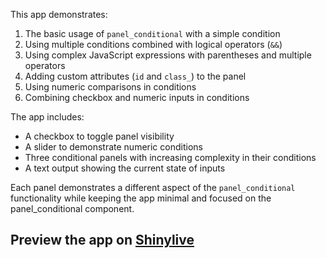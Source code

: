 This app demonstrates:

1. The basic usage of `panel_conditional` with a simple condition
2. Using multiple conditions combined with logical operators (`&&`)
3. Using complex JavaScript expressions with parentheses and multiple operators
4. Adding custom attributes (`id` and `class_`) to the panel
5. Using numeric comparisons in conditions
6. Combining checkbox and numeric inputs in conditions

The app includes:
- A checkbox to toggle panel visibility
- A slider to demonstrate numeric conditions
- Three conditional panels with increasing complexity in their conditions
- A text output showing the current state of inputs

Each panel demonstrates a different aspect of the `panel_conditional` functionality while keeping the app minimal and focused on the panel_conditional component.
## Preview the app on [Shinylive](https://shinylive.io/py/app/#h=0&code=NobwRAdghgtgpmAXAAjFADugdOgnmAGlQGMB7CAFzkqVQDMAnUmZAZwAsBLCXZTmdKQYVkDOFGIVOANzgAdCI2ZsuPLHAAe6Ma1Z8BQkd3QBXCkROciYiABM4DBQoDEyAApQA5nGSl0U8lYFSxwvOAB9PwpWAAopCgAbOABeOTAPCDgE5ABhcltOAOhsgBE4GFI0ojpOBISoACMk5IAVBhM4AEonCAB3QvZkEPrcUjNw1k57BqgGGM7EBWRl5H6KQZDJ6dn5xYgVg+RXACEoSeJkYnY4YgBrBtINZApSS-IKJmzpTkmG2sLcEtDssQsZxlcbvdHjE0hxSL0qsg0gBldjw5DoKCZBJBQjINodbr7YFI4nA1wAQVstmQUDYCSmDmer3sFQgrA+UCoyAgJngDE4FzIdkKnECQOBoIgpgoEwZ9jmaWkUASHURKPlTOVqvkeJg3GSAAYiDAoBpkgBGQ3G5DajrJADsAFYiSTSW7XCUfugRpcTAwbCIOVyfNw6EJTUUJYcAAI2BVYKgaCjRg72OhsCgh3apkliCj+-Ywsluw50NI5f2B5DIrNURZOMC50vIctgHLXO4PDQoEBgihYOG9eYAXzkjebpbbyM1DF7-awdrgo7Sk4OROjrgAslBuG9KNQRLNxNG1htOFhiLNbDmSwcQleGLZwtcoAqYeksVlcvlReQVcgACiGiwD6cC4q6JKTicZyChiX7ZOsXLIPY6DULYejkJcnZQhok5nkMF6Yti4TCgURQqh+C5DmkCxrisITsAALB+pznPB2LIAAtLaPycE0Pi9Nc+wQl2jx8Hoom3HAti0fRIIXqaDC3LY8IQB+LRcHoxHfhgaGzHoQnUM81zYZC3a0g8sgSWZdwyXJd4koxcwbo5yyuBk35ISIqHoZh+wwCYCRSGB+7kWK7JvDAfyZLJbmrAMhGhCRZF-sUVHSmYg5or0yAAGR5XwmUDkuyAAHzIE6hq0XsLYKVgzEfp52QEYFwWcKFqVFBB8lJUpKlqRpWkcbpmDiAwhnCbZuE2VJMnIBSAByJT0oyDC2iqHTlZV1VgJBLbOfMPQeu4CEJestLIBUYhRWBTwAFJQMqyLEAK-hhWl+GJSEOkJKRv4UQkxZ1UiYDUTl+WFTEC6lRVzrIAAPgjRUyoum0+AAPMgABMLrqvFBxTKkYBkAISQaOEv1VL1xD1Lo4TE+gXEAMzIA0nhcQynjsCIDxPkyTAmHY9lNvFdEEwxF6NWkzXnYMpN3R93UOSDIT9apvTqWkmk-CN2R6eNk3GVJFm63NNJLStrCzhtOo2XDTrIAA8gASsgWO47RYAjgAukAA)
